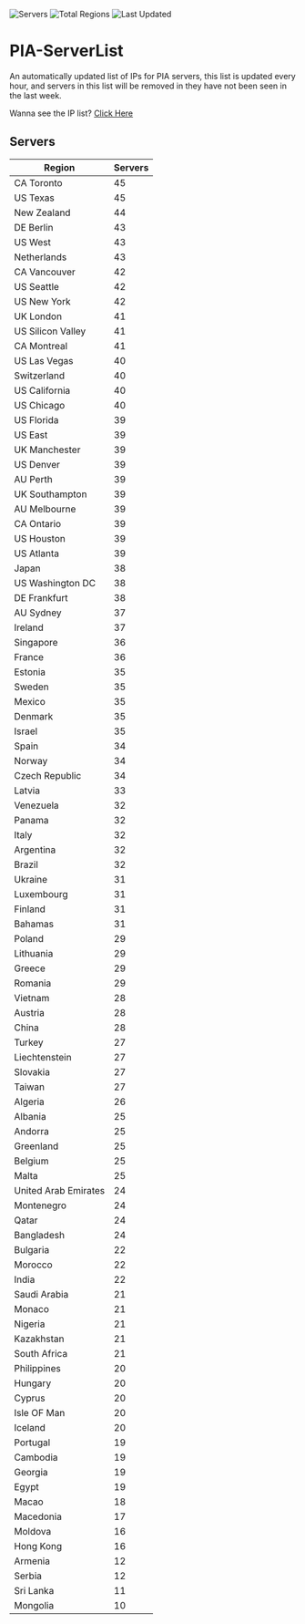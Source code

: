 ![Servers](https://img.shields.io/badge/Servers-2,930-darkgreen)
![Total Regions](https://img.shields.io/badge/Total_Regions-97-darkgreen)
![Last Updated](https://img.shields.io/badge/Last_Updated-April_27_2024_11:01_EDT-darkgreen)

# PIA-ServerList
An automatically updated list of IPs for PIA servers, this list is updated every hour, and servers in this list will be removed in they have not been seen in the last week.

Wanna see the IP list? [Click Here](./context.json)

## Servers
| Region               | Servers |
|----------------------|---------|
| CA Toronto | 45 |
| US Texas | 45 |
| New Zealand | 44 |
| DE Berlin | 43 |
| US West | 43 |
| Netherlands | 43 |
| CA Vancouver | 42 |
| US Seattle | 42 |
| US New York | 42 |
| UK London | 41 |
| US Silicon Valley | 41 |
| CA Montreal | 41 |
| US Las Vegas | 40 |
| Switzerland | 40 |
| US California | 40 |
| US Chicago | 40 |
| US Florida | 39 |
| US East | 39 |
| UK Manchester | 39 |
| US Denver | 39 |
| AU Perth | 39 |
| UK Southampton | 39 |
| AU Melbourne | 39 |
| CA Ontario | 39 |
| US Houston | 39 |
| US Atlanta | 39 |
| Japan | 38 |
| US Washington DC | 38 |
| DE Frankfurt | 38 |
| AU Sydney | 37 |
| Ireland | 37 |
| Singapore | 36 |
| France | 36 |
| Estonia | 35 |
| Sweden | 35 |
| Mexico | 35 |
| Denmark | 35 |
| Israel | 35 |
| Spain | 34 |
| Norway | 34 |
| Czech Republic | 34 |
| Latvia | 33 |
| Venezuela | 32 |
| Panama | 32 |
| Italy | 32 |
| Argentina | 32 |
| Brazil | 32 |
| Ukraine | 31 |
| Luxembourg | 31 |
| Finland | 31 |
| Bahamas | 31 |
| Poland | 29 |
| Lithuania | 29 |
| Greece | 29 |
| Romania | 29 |
| Vietnam | 28 |
| Austria | 28 |
| China | 28 |
| Turkey | 27 |
| Liechtenstein | 27 |
| Slovakia | 27 |
| Taiwan | 27 |
| Algeria | 26 |
| Albania | 25 |
| Andorra | 25 |
| Greenland | 25 |
| Belgium | 25 |
| Malta | 25 |
| United Arab Emirates | 24 |
| Montenegro | 24 |
| Qatar | 24 |
| Bangladesh | 24 |
| Bulgaria | 22 |
| Morocco | 22 |
| India | 22 |
| Saudi Arabia | 21 |
| Monaco | 21 |
| Nigeria | 21 |
| Kazakhstan | 21 |
| South Africa | 21 |
| Philippines | 20 |
| Hungary | 20 |
| Cyprus | 20 |
| Isle OF Man | 20 |
| Iceland | 20 |
| Portugal | 19 |
| Cambodia | 19 |
| Georgia | 19 |
| Egypt | 19 |
| Macao | 18 |
| Macedonia | 17 |
| Moldova | 16 |
| Hong Kong | 16 |
| Armenia | 12 |
| Serbia | 12 |
| Sri Lanka | 11 |
| Mongolia | 10 |